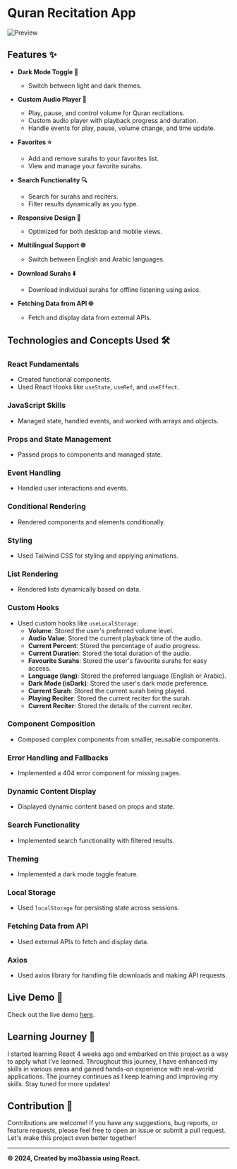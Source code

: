 # Quran Recitation App

![Preview](./public/preview.gif)

## Features ✨

- **Dark Mode Toggle 🌙**

  - Switch between light and dark themes.

- **Custom Audio Player 🎵**

  - Play, pause, and control volume for Quran recitations.
  - Custom audio player with playback progress and duration.
  - Handle events for play, pause, volume change, and time update.

- **Favorites ⭐**

  - Add and remove surahs to your favorites list.
  - View and manage your favorite surahs.

- **Search Functionality 🔍**

  - Search for surahs and reciters.
  - Filter results dynamically as you type.

- **Responsive Design 📱**

  - Optimized for both desktop and mobile views.

- **Multilingual Support 🌐**

  - Switch between English and Arabic languages.

- **Download Surahs ⬇️**

  - Download individual surahs for offline listening using axios.

- **Fetching Data from API 🌐**
  - Fetch and display data from external APIs.

## Technologies and Concepts Used 🛠️

### React Fundamentals

- Created functional components.
- Used React Hooks like `useState`, `useRef`, and `useEffect`.

### JavaScript Skills

- Managed state, handled events, and worked with arrays and objects.

### Props and State Management

- Passed props to components and managed state.

### Event Handling

- Handled user interactions and events.

### Conditional Rendering

- Rendered components and elements conditionally.

### Styling

- Used Tailwind CSS for styling and applying animations.

### List Rendering

- Rendered lists dynamically based on data.

### Custom Hooks

- Used custom hooks like `useLocalStorage`:
  - **Volume**: Stored the user's preferred volume level.
  - **Audio Value**: Stored the current playback time of the audio.
  - **Current Percent**: Stored the percentage of audio progress.
  - **Current Duration**: Stored the total duration of the audio.
  - **Favourite Surahs**: Stored the user's favourite surahs for easy access.
  - **Language (lang)**: Stored the preferred language (English or Arabic).
  - **Dark Mode (isDark)**: Stored the user's dark mode preference.
  - **Current Surah**: Stored the current surah being played.
  - **Playing Reciter**: Stored the current reciter for the surah.
  - **Current Reciter**: Stored the details of the current reciter.

### Component Composition

- Composed complex components from smaller, reusable components.

### Error Handling and Fallbacks

- Implemented a 404 error component for missing pages.

### Dynamic Content Display

- Displayed dynamic content based on props and state.

### Search Functionality

- Implemented search functionality with filtered results.

### Theming

- Implemented a dark mode toggle feature.

### Local Storage

- Used `localStorage` for persisting state across sessions.

### Fetching Data from API

- Used external APIs to fetch and display data.

### Axios

- Used axios library for handling file downloads and making API requests.

## Live Demo 🚀

Check out the live demo [here](https://quran-recitation-mo3bassias-projects.vercel.app).

## Learning Journey 📘

I started learning React 4 weeks ago and embarked on this project as a way to apply what I've learned. Throughout this journey, I have enhanced my skills in various areas and gained hands-on experience with real-world applications. The journey continues as I keep learning and improving my skills. Stay tuned for more updates!

## Contribution 🤝

Contributions are welcome! If you have any suggestions, bug reports, or feature requests, please feel free to open an issue or submit a pull request. Let's make this project even better together!

---

**© 2024, Created by mo3bassia using React.**
